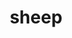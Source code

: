 ---
cc-type: mammal
title: "sheep"
hashtag: sheep
tags:
  - Mammal
  - Animal
type-of:
  - Mammal
---